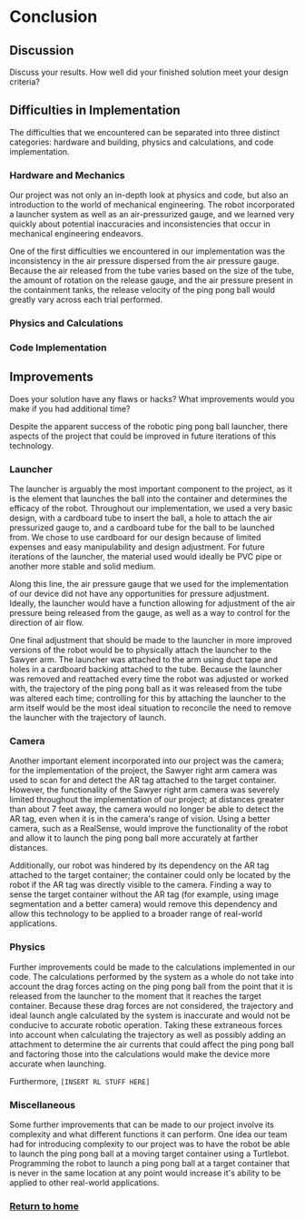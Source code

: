 # Conclusion

## Discussion
Discuss your results. How well did your finished solution meet your design criteria?

## Difficulties in Implementation

The difficulties that we encountered can be separated into three distinct categories: hardware and building, physics and calculations, and code implementation.

### Hardware and Mechanics

Our project was not only an in-depth look at physics and code, but also an introduction to the world of mechanical engineering. The robot incorporated a launcher system as well as an air-pressurized gauge, and we learned very quickly about potential inaccuracies and inconsistencies that occur in mechanical engineering endeavors.

One of the first difficulties we encountered in our implementation was the inconsistency in the air pressure dispersed from the air pressure gauge. Because the air released from the tube varies based on the size of the tube, the amount of rotation on the release gauge, and the air pressure present in the containment tanks, the release velocity of the ping pong ball would greatly vary across each trial performed.

### Physics and Calculations

### Code Implementation

## Improvements
Does your solution have any flaws or hacks? What improvements would you make if you had additional time?

Despite the apparent success of the robotic ping pong ball launcher, there aspects of the project that could be improved in future iterations of this technology.

### Launcher

The launcher is arguably the most important component to the project, as it is the element that launches the ball into the container and determines the efficacy of the robot. Throughout our implementation, we used a very basic design, with a cardboard tube to insert the ball, a hole to attach the air pressurized gauge to, and a cardboard tube for the ball to be launched from. We chose to use cardboard for our design because of limited expenses and easy manipulability and design adjustment. For future iterations of the launcher, the material used would ideally be PVC pipe or another more stable and solid medium.

Along this line, the air pressure gauge that we used for the implementation of our device did not have any opportunities for pressure adjustment. Ideally, the launcher would have a function allowing for adjustment of the air pressure being released from the gauge, as well as a way to control for the direction of air flow.

One final adjustment that should be made to the launcher in more improved versions of the robot would be to physically attach the launcher to the Sawyer arm. The launcher was attached to the arm using duct tape and holes in a cardboard backing attached to the tube. Because the launcher was removed and reattached every time the robot was adjusted or worked with, the trajectory of the ping pong ball as it was released from the tube was altered each time; controlling for this by attaching the launcher to the arm itself would be the most ideal situation to reconcile the need to remove the launcher with the trajectory of launch.

### Camera

Another important element incorporated into our project was the camera; for the implementation of the project, the Sawyer right arm camera was used to scan for and detect the AR tag attached to the target container. However, the functionality of the Sawyer right arm camera was severely limited throughout the implementation of our project; at distances greater than about 7 feet away, the camera would no longer be able to detect the AR tag, even when it is in the camera's range of vision. Using a better camera, such as a RealSense, would improve the functionality of the robot and allow it to launch the ping pong ball more accurately at farther distances.

Additionally, our robot was hindered by its dependency on the AR tag attached to the target container; the container could only be located by the robot if the AR tag was directly visible to the camera. Finding a way to sense the target container without the AR tag (for example, using image segmentation and a better camera) would remove this dependency and allow this technology to be applied to a broader range of real-world applications.

### Physics

Further improvements could be made to the calculations implemented in our code. The calculations performed by the system as a whole do not take into account the drag forces acting on the ping pong ball from the point that it is released from the launcher to the moment that it reaches the target container. Because these drag forces are not considered, the trajectory and ideal launch angle calculated by the system is inaccurate and would not be conducive to accurate robotic operation. Taking these extraneous forces into account when calculating the trajectory as well as possibly adding an attachment to determine the air currents that could affect the ping pong ball and factoring those into the calculations would make the device more accurate when launching.

Furthermore, `[INSERT RL STUFF HERE]`

### Miscellaneous

Some further improvements that can be made to our project involve its complexity and what different functions it can perform. One idea our team had for introducing complexity to our project was to have the robot be able to launch the ping pong ball at a moving target container using a Turtlebot. Programming the robot to launch a ping pong ball at a target container that is never in the same location at any point would increase it's ability to be applied to other real-world applications.

### [Return to home](index.md)
